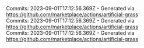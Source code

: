 Commits: 2023-09-01T17:12:56.369Z - Generated via https://github.com/marketplace/actions/artificial-grass
<br>
Commits: 2023-09-01T17:12:56.369Z - Generated via https://github.com/marketplace/actions/artificial-grass
<br>
Commits: 2023-09-01T17:12:56.369Z - Generated via https://github.com/marketplace/actions/artificial-grass
<br>
